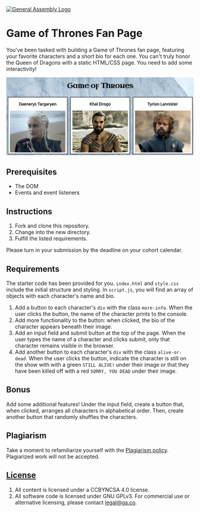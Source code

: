 [![General Assembly Logo](https://camo.githubusercontent.com/1a91b05b8f4d44b5bbfb83abac2b0996d8e26c92/687474703a2f2f692e696d6775722e636f6d2f6b6538555354712e706e67)](https://generalassemb.ly/education/web-development-immersive)

# Game of Thrones Fan Page

You've been tasked with building a Game of Thrones fan page, featuring your
favorite characters and a short bio for each one. You can't truly honor the
Queen of Dragons with a static HTML/CSS page. You need to add some
interactivity!

![Screenshot](img/screensshot.png)

## Prerequisites

- The DOM
- Events and event listeners

## Instructions

1. Fork and clone this repository.
2. Change into the new directory.
3. Fulfill the listed requirements.

Please turn in your submission by the deadline on your cohort calendar.

## Requirements

The starter code has been provided for you. `index.html` and `style.css` include
the initial structure and styling. In `script.js`, you will find an array of
objects with each character's name and bio.

1. Add a button to each character's `div` with the class `more-info`. When the
   user clicks the button, the name of the character prints to the console.
2. Add more functionality to the button: when clicked, the bio of the character
   appears beneath their image.
3. Add an input field and submit button at the top of the page. When the user
   types the name of a character and clicks submit, only that character remains
   visible in the browser.
4. Add another button to each character's `div` with the class `alive-or-dead`.
   When the user clicks the button, indicate the character is still on the show
   with with a green `STILL ALIVE!` under their image or that they have been
   killed off with a red `SORRY, YOU DEAD` under their image.

## Bonus

Add some additional features! Under the input field, create a button that, when
clicked, arranges all characters in alphabetical order. Then, create another
button that randomly shuffles the characters.

## Plagiarism

Take a moment to refamiliarize yourself with the
[Plagiarism policy](https://git.generalassemb.ly/DC-WDI/Administrative/blob/master/plagiarism.md).
Plagiarized work will not be accepted.

## [License](LICENSE)

1.  All content is licensed under a CC­BY­NC­SA 4.0 license.
1.  All software code is licensed under GNU GPLv3. For commercial use or
    alternative licensing, please contact legal@ga.co.
